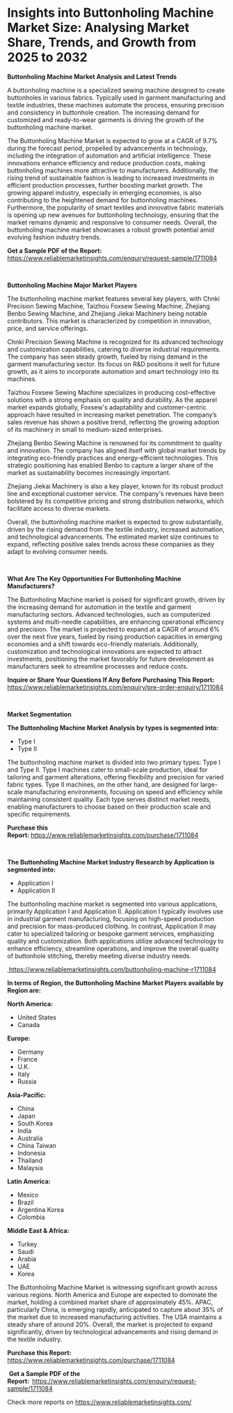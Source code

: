 <p><h1>Insights into Buttonholing Machine Market Size: Analysing Market Share, Trends, and Growth from 2025 to 2032</h1></p><p><strong>Buttonholing Machine Market Analysis and Latest Trends</strong></p>
<p><p>A buttonholing machine is a specialized sewing machine designed to create buttonholes in various fabrics. Typically used in garment manufacturing and textile industries, these machines automate the process, ensuring precision and consistency in buttonhole creation. The increasing demand for customized and ready-to-wear garments is driving the growth of the buttonholing machine market.</p><p>The Buttonholing Machine Market is expected to grow at a CAGR of 9.7% during the forecast period, propelled by advancements in technology, including the integration of automation and artificial intelligence. These innovations enhance efficiency and reduce production costs, making buttonholing machines more attractive to manufacturers. Additionally, the rising trend of sustainable fashion is leading to increased investments in efficient production processes, further boosting market growth. The growing apparel industry, especially in emerging economies, is also contributing to the heightened demand for buttonholing machines. Furthermore, the popularity of smart textiles and innovative fabric materials is opening up new avenues for buttonholing technology, ensuring that the market remains dynamic and responsive to consumer needs. Overall, the buttonholing machine market showcases a robust growth potential amid evolving fashion industry trends.</p></p>
<p><strong>Get a Sample PDF of the Report:&nbsp;</strong> <a href="https://www.reliablemarketinsights.com/enquiry/request-sample/1711084?utm_campaign=2636&utm_medium=2&utm_source=Github&utm_content=ia&utm_term=27032025&utm_id=buttonholing-machine">https://www.reliablemarketinsights.com/enquiry/request-sample/1711084</a></p>
<p>&nbsp;</p>
<p><strong>Buttonholing Machine Major Market Players</strong></p>
<p><p>The buttonholing machine market features several key players, with Chnki Precision Sewing Machine, Taizhou Foxsew Sewing Machine, Zhejiang Benbo Sewing Machine, and Zhejiang Jiekai Machinery being notable contributors. This market is characterized by competition in innovation, price, and service offerings.</p><p>Chnki Precision Sewing Machine is recognized for its advanced technology and customization capabilities, catering to diverse industrial requirements. The company has seen steady growth, fueled by rising demand in the garment manufacturing sector. Its focus on R&D positions it well for future growth, as it aims to incorporate automation and smart technology into its machines.</p><p>Taizhou Foxsew Sewing Machine specializes in producing cost-effective solutions with a strong emphasis on quality and durability. As the apparel market expands globally, Foxsew's adaptability and customer-centric approach have resulted in increasing market penetration. The company’s sales revenue has shown a positive trend, reflecting the growing adoption of its machinery in small to medium-sized enterprises.</p><p>Zhejiang Benbo Sewing Machine is renowned for its commitment to quality and innovation. The company has aligned itself with global market trends by integrating eco-friendly practices and energy-efficient technologies. This strategic positioning has enabled Benbo to capture a larger share of the market as sustainability becomes increasingly important. </p><p>Zhejiang Jiekai Machinery is also a key player, known for its robust product line and exceptional customer service. The company's revenues have been bolstered by its competitive pricing and strong distribution networks, which facilitate access to diverse markets.</p><p>Overall, the buttonholing machine market is expected to grow substantially, driven by the rising demand from the textile industry, increased automation, and technological advancements. The estimated market size continues to expand, reflecting positive sales trends across these companies as they adapt to evolving consumer needs.</p></p>
<p>&nbsp;</p>
<p><strong>What Are The Key Opportunities For Buttonholing Machine Manufacturers?</strong></p>
<p><p>The Buttonholing Machine market is poised for significant growth, driven by the increasing demand for automation in the textile and garment manufacturing sectors. Advanced technologies, such as computerized systems and multi-needle capabilities, are enhancing operational efficiency and precision. The market is projected to expand at a CAGR of around 6% over the next five years, fueled by rising production capacities in emerging economies and a shift towards eco-friendly materials. Additionally, customization and technological innovations are expected to attract investments, positioning the market favorably for future development as manufacturers seek to streamline processes and reduce costs.</p></p>
<p><strong>Inquire or Share Your Questions If Any Before Purchasing This Report:</strong> <a href="https://www.reliablemarketinsights.com/enquiry/pre-order-enquiry/1711084?utm_campaign=2636&utm_medium=2&utm_source=Github&utm_content=ia&utm_term=27032025&utm_id=buttonholing-machine">https://www.reliablemarketinsights.com/enquiry/pre-order-enquiry/1711084</a></p>
<p>&nbsp;</p>
<p><strong>Market Segmentation</strong></p>
<p><strong>The Buttonholing Machine Market Analysis by types is segmented into:</strong></p>
<p><ul><li>Type I</li><li>Type II</li></ul></p>
<p><p>The buttonholing machine market is divided into two primary types: Type I and Type II. Type I machines cater to small-scale production, ideal for tailoring and garment alterations, offering flexibility and precision for varied fabric types. Type II machines, on the other hand, are designed for large-scale manufacturing environments, focusing on speed and efficiency while maintaining consistent quality. Each type serves distinct market needs, enabling manufacturers to choose based on their production scale and specific requirements.</p></p>
<p><strong>Purchase this Report:&nbsp;</strong><a href="https://www.reliablemarketinsights.com/purchase/1711084?utm_campaign=2636&utm_medium=2&utm_source=Github&utm_content=ia&utm_term=27032025&utm_id=buttonholing-machine">https://www.reliablemarketinsights.com/purchase/1711084</a></p>
<p>&nbsp;</p>
<p><strong>The Buttonholing Machine Market Industry Research by Application is segmented into:</strong></p>
<p><ul><li>Application I</li><li>Application II</li></ul></p>
<p><p>The buttonholing machine market is segmented into various applications, primarily Application I and Application II. Application I typically involves use in industrial garment manufacturing, focusing on high-speed production and precision for mass-produced clothing. In contrast, Application II may cater to specialized tailoring or bespoke garment services, emphasizing quality and customization. Both applications utilize advanced technology to enhance efficiency, streamline operations, and improve the overall quality of buttonhole stitching, thereby meeting diverse industry needs.</p></p>
<p><a href="https://www.reliablemarketinsights.com/buttonholing-machine-r1711084?utm_campaign=2636&utm_medium=2&utm_source=Github&utm_content=ia&utm_term=27032025&utm_id=buttonholing-machine">&nbsp;https://www.reliablemarketinsights.com/buttonholing-machine-r1711084</a></p>
<p><strong>In terms of Region, the Buttonholing Machine Market Players available by Region are:</strong></p>
<p>
    <p> <strong> North America: </strong>
        <ul>
            <li>United States</li>
            <li>Canada</li>
        </ul>
        </p> 
    <p> <strong> Europe: </strong>
        <ul>
            <li>Germany</li>
            <li>France</li>
            <li>U.K.</li>
            <li>Italy</li>
            <li>Russia</li>
        </ul>
        </p> 
    <p> <strong> Asia-Pacific: </strong>
        <ul>
            <li>China</li>
            <li>Japan</li>
            <li>South Korea</li>
            <li>India</li>
            <li>Australia</li>
            <li>China Taiwan</li>
            <li>Indonesia</li>
            <li>Thailand</li>
            <li>Malaysia</li>
        </ul>
        </p> 
    <p> <strong> Latin America: </strong>
        <ul>
            <li>Mexico</li>
            <li>Brazil</li>
            <li>Argentina Korea</li>
            <li>Colombia</li>
        </ul>
        </p> 
    <p> <strong> Middle East & Africa: </strong>
        <ul>
            <li>Turkey</li>
            <li>Saudi</li>
            <li>Arabia</li>
            <li>UAE</li>
            <li>Korea</li>
        </ul>
    </p>
    </p>
<p><p>The Buttonholing Machine Market is witnessing significant growth across various regions. North America and Europe are expected to dominate the market, holding a combined market share of approximately 45%. APAC, particularly China, is emerging rapidly, anticipated to capture about 35% of the market due to increased manufacturing activities. The USA maintains a steady share of around 20%. Overall, the market is projected to expand significantly, driven by technological advancements and rising demand in the textile industry.</p></p>
<p><strong>Purchase this Report: </strong><a href="https://www.reliablemarketinsights.com/purchase/1711084?utm_campaign=2636&utm_medium=2&utm_source=Github&utm_content=ia&utm_term=27032025&utm_id=buttonholing-machine">https://www.reliablemarketinsights.com/purchase/1711084</a></p>
<p>&nbsp;<strong>Get a Sample PDF of the Report:&nbsp;&nbsp;</strong><a href="https://www.reliablemarketinsights.com/enquiry/request-sample/1711084?utm_campaign=2636&utm_medium=2&utm_source=Github&utm_content=ia&utm_term=27032025&utm_id=buttonholing-machine">https://www.reliablemarketinsights.com/enquiry/request-sample/1711084</a></p>
<p><strong></strong></p>
<p>Check more reports on <a href="https://www.reliablemarketinsights.com/?utm_campaign=2636&utm_medium=2&utm_source=Github&utm_content=ia&utm_term=27032025&utm_id=buttonholing-machine">https://www.reliablemarketinsights.com/</a></p>
